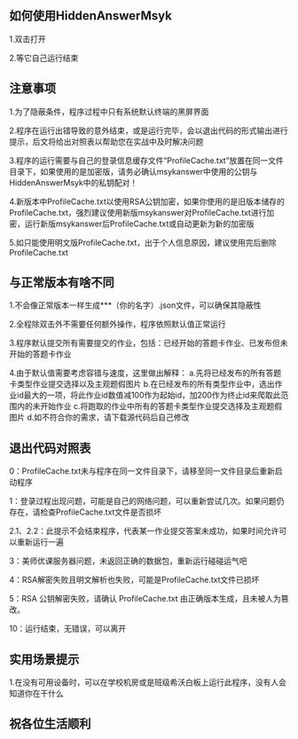## 如何使用HiddenAnswerMsyk ##

1.双击打开

2.等它自己运行结束

## 注意事项 ##

1.为了隐蔽条件，程序过程中只有系统默认终端的黑屏界面

2.程序在运行出错导致的意外结束，或是运行完毕，会以退出代码的形式输出进行提示，后文将给出对照表以帮助您在实战中及时解决问题

3.程序的运行需要与自己的登录信息缓存文件“ProfileCache.txt”放置在同一文件目录下，如果使用的是加密版，请务必确认msykanswer中使用的公钥与HiddenAnswerMsyk中的私钥配对！

4.新版本中ProfileCache.txt以使用RSA公钥加密，如果你使用的是旧版本储存的ProfileCache.txt，强烈建议使用新版msykanswer对ProfileCache.txt进行加密，运行新版msykanswer后ProfileCache.txt或自动更新为新的加密版

5.如只能使用明文版ProfileCache.txt，出于个人信息原因，建议使用完后删除ProfileCache.txt

## 与正常版本有啥不同 ##

1.不会像正常版本一样生成***（你的名字）.json文件，可以确保其隐蔽性

2.全程除双击外不需要任何额外操作，程序依照默认值正常运行

3.程序默认提交所有需要提交的作业，包括：已经开始的答题卡作业、已发布但未开始的答题卡作业

4.由于默认值需要考虑容错与速度，这里做出解释：
  a.先将已经发布的所有答题卡类型作业提交选择以及主观题假图片
  b.在已经发布的所有类型作业中，选出作业id最大的一项，将此作业id数值减100作为起始id，加200作为终止id来爬取此范围内的未开始作业
  c.将跑取的作业中所有的答题卡类型作业提交选择及主观题假图片
  d.如不符合你的需求，请下载源代码后自己修改

## 退出代码对照表 ##

0：ProfileCache.txt未与程序在同一文件目录下，请移至同一文件目录后重新启动程序

1：登录过程出现问题，可能是自己的网络问题，可以重新尝试几次。如果问题仍存在，请检查ProfileCache.txt文件是否损坏

2.1、2.2：此提示不会结束程序，代表某一作业提交答案未成功，如果时间允许可以重新运行一遍

3：美师优课服务器问题，未返回正确的数据包，重新运行碰碰运气吧

4：RSA解密失败且明文解析也失败，可能是ProfileCache.txt文件已损坏

5：RSA 公钥解密失败，请确认 ProfileCache.txt 由正确版本生成，且未被人为篡改。

10：运行结束，无错误，可以离开

## 实用场景提示 ##

1.在没有可用设备时，可以在学校机房或是班级希沃白板上运行此程序，没有人会知道你在干什么

## 祝各位生活顺利 ##

